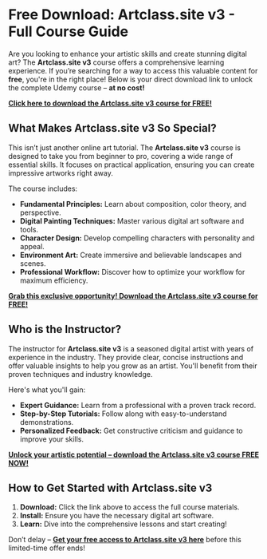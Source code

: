 # Free Download: Artclass.site v3 - Full Course Guide

Are you looking to enhance your artistic skills and create stunning digital art? The **Artclass.site v3** course offers a comprehensive learning experience. If you’re searching for a way to access this valuable content for **free**, you're in the right place! Below is your direct download link to unlock the complete Udemy course – **at no cost!**

[**Click here to download the Artclass.site v3 course for FREE!**](https://udemywork.com/artclass-site-v3)

## What Makes Artclass.site v3 So Special?

This isn’t just another online art tutorial. The **Artclass.site v3** course is designed to take you from beginner to pro, covering a wide range of essential skills. It focuses on practical application, ensuring you can create impressive artworks right away.

The course includes:
*   **Fundamental Principles:** Learn about composition, color theory, and perspective.
*   **Digital Painting Techniques:** Master various digital art software and tools.
*   **Character Design:** Develop compelling characters with personality and appeal.
*   **Environment Art:** Create immersive and believable landscapes and scenes.
*   **Professional Workflow:** Discover how to optimize your workflow for maximum efficiency.

[**Grab this exclusive opportunity! Download the Artclass.site v3 course for FREE!**](https://udemywork.com/artclass-site-v3)

## Who is the Instructor?

The instructor for **Artclass.site v3** is a seasoned digital artist with years of experience in the industry. They provide clear, concise instructions and offer valuable insights to help you grow as an artist. You'll benefit from their proven techniques and industry knowledge.

Here's what you'll gain:

*   **Expert Guidance:** Learn from a professional with a proven track record.
*   **Step-by-Step Tutorials:** Follow along with easy-to-understand demonstrations.
*   **Personalized Feedback:** Get constructive criticism and guidance to improve your skills.

[**Unlock your artistic potential – download the Artclass.site v3 course FREE NOW!**](https://udemywork.com/artclass-site-v3)

## How to Get Started with Artclass.site v3

1.  **Download:** Click the link above to access the full course materials.
2.  **Install:** Ensure you have the necessary digital art software.
3.  **Learn:** Dive into the comprehensive lessons and start creating!

Don’t delay – **[Get your free access to Artclass.site v3 here](https://udemywork.com/artclass-site-v3)** before this limited-time offer ends!
